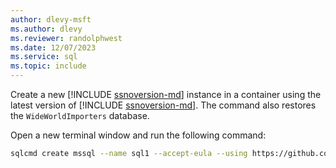```yaml
---
author: dlevy-msft
ms.author: dlevy
ms.reviewer: randolphwest
ms.date: 12/07/2023
ms.service: sql
ms.topic: include
---
```


Create a new [!INCLUDE [ssnoversion-md](../ssnoversion-md.md)] instance in a container using the latest version of [!INCLUDE [ssnoversion-md](../ssnoversion-md.md)]. The command also restores the `WideWorldImporters` database.

Open a new terminal window and run the following command:

```bash
sqlcmd create mssql --name sql1 --accept-eula --using https://github.com/Microsoft/sql-server-samples/releases/download/wide-world-importers-v1.0/WideWorldImporters-Full.bak
 ```
